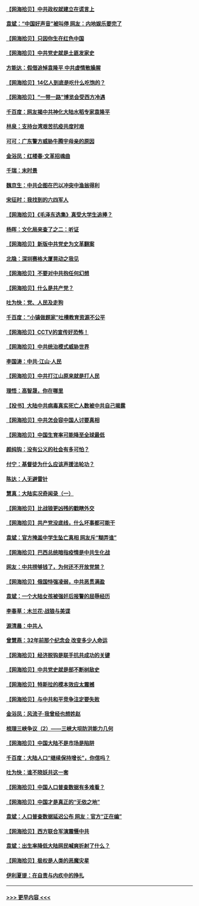 #### [【网海拾贝】中共政权就建立在谎言上](../pages/nsc993/n12981880.md?t=05291251) 
#### [袁斌：“中国好声音”被叫停 网友：内地娱乐要完了](../pages/nsc993/n12981826.md?t=05291251) 
#### [【网海拾贝】只因你生在红色中国](../pages/nsc993/n12979096.md?t=05291251) 
#### [【网海拾贝】中共党史就是土匪发家史](../pages/nsc993/n12976478.md?t=05291251) 
#### [方能达：假借追悼袁隆平 中共虚情散臊腥](../pages/nsc993/n12976396.md?t=05291251) 
#### [【网海拾贝】14亿人到底是吃什么吃饱的？](../pages/nsc993/n12974125.md?t=05291251) 
#### [【网海拾贝】“一带一路”博览会受西方冷遇](../pages/nsc993/n12971787.md?t=05291251) 
#### [千百度：网友揭中共神化大陆水稻专家袁隆平](../pages/nsc993/n12971733.md?t=05291251) 
#### [林泉：支持台湾艰苦抗疫共度时艰](../pages/nsc993/n12971350.md?t=05291251) 
#### [可可：广东警方威胁牛腾宇母亲的原因](../pages/nsc993/n12971100.md?t=05291251) 
#### [金浴凤：红楼春·文革招魂曲](../pages/nsc993/n12970354.md?t=05291251) 
#### [千瑞：末时景](../pages/nsc993/n12970337.md?t=05291251) 
#### [魏京生：中共企图在巴以冲突中渔翁得利](../pages/nsc993/n12970286.md?t=05291251) 
#### [宋征时：我找到的六四军人](../pages/nsc993/n12970213.md?t=05291251) 
#### [【网海拾贝】《毛泽东选集》真受大学生追捧？](../pages/nsc993/n12968779.md?t=05291251) 
#### [杨晖：文化局来查了之二：听证](../pages/nsc993/n12966528.md?t=05291251) 
#### [【网海拾贝】新版中共党史为文革翻案](../pages/nsc993/n12967526.md?t=05291251) 
#### [北隐：深圳赛格大厦晃动之我见](../pages/nsc993/n12967393.md?t=05291251) 
#### [【网海拾贝】不要对中共抱任何幻想](../pages/nsc993/n12965222.md?t=05291251) 
#### [【网海拾贝】什么是共产党？](../pages/nsc993/n12962781.md?t=05291251) 
#### [吐为快：党、人民及走狗](../pages/nsc993/n12962747.md?t=05291251) 
#### [千百度：“小镇做题家”吐槽教育资源不公平](../pages/nsc993/n12962705.md?t=05291251) 
#### [【网海拾贝】CCTV的宣传好恐怖！](../pages/nsc993/n12959984.md?t=05291251) 
#### [【网海拾贝】中共统治模式威胁世界](../pages/nsc993/n12957622.md?t=05291251) 
#### [李国涛：中共‧江山‧人民](../pages/nsc993/n12957502.md?t=05291251) 
#### [【网海拾贝】中共打江山原来就是打人民](../pages/nsc993/n12954345.md?t=05291251) 
#### [理悟：高智晟，你在哪里](../pages/nsc993/n12953115.md?t=05291251) 
#### [【投书】大陆中共病毒真实死亡人数被中共自己揭露](../pages/nsc993/n12953050.md?t=05291251) 
#### [【网海拾贝】中共怎会容中国人讨要真相](../pages/nsc993/n12952161.md?t=05291251) 
#### [【网海拾贝】中国生育率可能降至全球最低](../pages/nsc993/n12948793.md?t=05291251) 
#### [颜纯钩：没有公义的社会有多可怕？](../pages/nsc993/n12947626.md?t=05291251) 
#### [付宁：基督徒为什么应该声援法轮功？](../pages/nsc993/n12947233.md?t=05291251) 
#### [陈达：人无避雷针](../pages/nsc993/n12947098.md?t=05291251) 
#### [慧真：大陆实况奇闻录（一）](../pages/nsc993/n12945811.md?t=05291251) 
#### [【网海拾贝】比战狼更凶残的戳瞎外交](../pages/nsc993/n12945717.md?t=05291251) 
#### [【网海拾贝】共产党没底线，什么坏事都可能干](../pages/nsc993/n12942090.md?t=05291251) 
#### [袁斌：官方掩盖中学生坠亡真相 网友斥“糊弄谁”](../pages/nsc993/n12942029.md?t=05291251) 
#### [【网海拾贝】巴西总统暗指疫情是中共生化战](../pages/nsc993/n12938999.md?t=05291251) 
#### [网友：中共捞够钱了，为何还不开放党禁？](../pages/nsc993/n12938952.md?t=05291251) 
#### [【网海拾贝】俄国恃强凌弱，中共恶贯满盈](../pages/nsc993/n12936626.md?t=05291251) 
#### [袁斌：一个大陆女孩被强奸后报警的屈辱经历](../pages/nsc993/n12936547.md?t=05291251) 
#### [李春草：木兰花·战狼与美谍](../pages/nsc993/n12935995.md?t=05291251) 
#### [源清晨：中共人](../pages/nsc993/n12935589.md?t=05291251) 
#### [曾慧燕：32年前那个纪念会 改变多少人命运](../pages/nsc993/n12934233.md?t=05291251) 
#### [【网海拾贝】经济脱钩是联手抗共成功的关键](../pages/nsc993/n12934176.md?t=05291251) 
#### [【网海拾贝】中共党史就是部不断树敌史](../pages/nsc993/n12932844.md?t=05291251) 
#### [【网海拾贝】特斯拉的模本效应太震撼](../pages/nsc993/n12925626.md?t=05291251) 
#### [【网海拾贝】与中共和平竞争注定要失败](../pages/nsc993/n12923326.md?t=05291251) 
#### [金浴凤：风流子‧我曾经也想姓赵](../pages/nsc993/n12920911.md?t=05291251) 
#### [梳理三峡争议（2）——三峡大坝防洪能力几何](../pages/nsc993/n12920173.md?t=05291251) 
#### [【网海拾贝】中国大陆不是市场是陷阱](../pages/nsc993/n12920143.md?t=05291251) 
#### [千百度：大陆人口“继续保持增长”，你信吗？](../pages/nsc993/n12918946.md?t=05291251) 
#### [吐为快：谁不晓妖共这一套](../pages/nsc993/n12918941.md?t=05291251) 
#### [【网海拾贝】中国人口普查数据有多难看？](../pages/nsc993/n12917822.md?t=05291251) 
#### [【网海拾贝】中国才是真正的“无依之地”](../pages/nsc993/n12915845.md?t=05291251) 
#### [袁斌：人口普查数据延迟公布 网友：官方“正在编”](../pages/nsc993/n12915748.md?t=05291251) 
#### [【网海拾贝】西方联合军演震慑中共](../pages/nsc993/n12913466.md?t=05291251) 
#### [袁斌：出生率降低大陆网民喊爽折射了什么？](../pages/nsc993/n12913365.md?t=05291251) 
#### [【网海拾贝】极权是人类的恶魔灾星](../pages/nsc993/n12910697.md?t=05291251) 
#### [伊利夏提：在自责与内疚中的挣扎](../pages/nsc993/n12910493.md?t=05291251) 

----
#### [ >>> 更早内容 <<< ](../indexes/nsc993-earlier.md)
